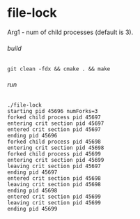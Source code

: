 # file-lock

Arg1 - num of child processes (default is 3).

###### build

```shell script
git clean -fdx && cmake . && make
```

###### run

```shell script
./file-lock 
starting pid 45696 numForks=3
forked child process pid 45697
entering crit section pid 45697
entered crit section pid 45697
ending pid 45696
forked child process pid 45698
entering crit section pid 45698
forked child process pid 45699
entering crit section pid 45699
leaving crit section pid 45697
ending pid 45697
entered crit section pid 45698
leaving crit section pid 45698
ending pid 45698
entered crit section pid 45699
leaving crit section pid 45699
ending pid 45699
```
